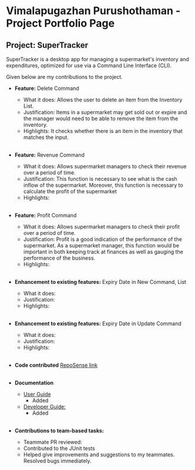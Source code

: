 # Vimalapugazhan Purushothaman - Project Portfolio Page

## Project: SuperTracker
SuperTracker is a desktop app for managing a supermarket's inventory and expenditures, optimized for use via a Command Line Interface (CLI).

Given below are my contributions to the project.

- **Feature:** Delete Command
    - What it does: Allows the user to delete an item from the Inventory List.
    - Justification: Items in a supermarket may get sold out or expire and the manager would need to be able to remove the item from the inventory. 
    - Highlights: It checks whether there is an item in the inventory that matches the input.
    <br><br>
  
- **Feature:** Revenue Command
    - What it does: Allows supermarket managers to check their revenue over a period of time.
    - Justification: This function is necessary to see what is the cash inflow of the supermarket. Moreover, this
    function is necessary to calculate the profit of the supermarket
    - Highlights:
    <br><br>
  
- **Feature:** Profit Command
    - What it does: Allows supermarket managers to check their profit over a period of time.
    - Justification: Profit is a good indication of the performance of the supermarket. 
    As a supermarket manager, this function would be important in both keeping track at finances as well as gauging the performance of the business.
    - Highlights:
    <br><br>
  
- **Enhancement to existing features:** Expiry Date in New Command, List
    - What it does:
    - Justification:
    - Highlights:
    <br><br>
  
- **Enhancement to existing features:** Expiry Date in Update Command
    - What it does:
    - Justification:
    - Highlights:
    <br><br>
  
- **Code contributed** [RepoSense link](https://nus-cs2113-ay2324s2.github.io/tp-dashboard/?search=vimalapugazhan&breakdown=true&sort=groupTitle%20dsc&sortWithin=title&since=2024-02-23&timeframe=commit&mergegroup=&groupSelect=groupByRepos&checkedFileTypes=docs~functional-code~test-code~other&tabOpen=true&tabType=authorship&tabAuthor=vimalapugazhan&tabRepo=AY2324S2-CS2113-T13-4%2Ftp%5Bmaster%5D&authorshipIsMergeGroup=false&authorshipFileTypes=docs~functional-code~test-code&authorshipIsBinaryFileTypeChecked=false&authorshipIsIgnoredFilesChecked=false)
  <br><br>

- **Documentation**
  - [User Guide](https://ay2324s2-cs2113-t13-4.github.io/tp/UserGuide.html)
    - Added 
  - [Developer Guide:](https://ay2324s2-cs2113-t13-4.github.io/tp/DeveloperGuide.html)
    - Added
  <br><br>
    
- **Contributions to team-based tasks:**
    - Teammate PR reviewed: 
    - Contributed to the JUnit tests
    - Helped give improvements and suggestions to my teammates. Resolved bugs immediately.
